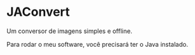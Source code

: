 # JAConvert
Um conversor de imagens simples e offline.

Para rodar o meu software, você precisará ter o Java instalado.
